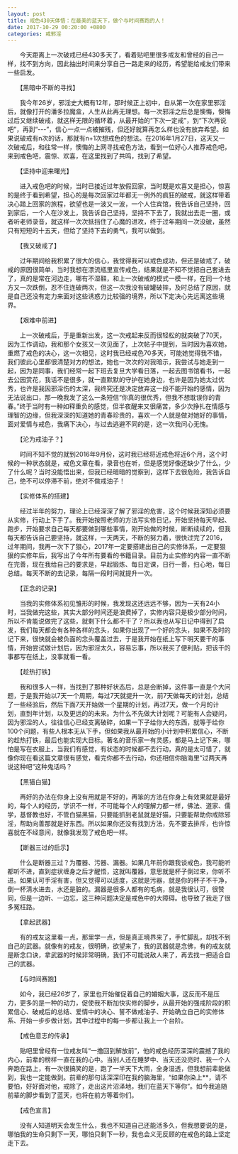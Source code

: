 ```yaml
---
layout: post
title: 戒色430天体悟：在最美的蓝天下，做个与时间赛跑的人！
date: 2017-10-29 00:20:00 +0800
categories: 戒邪淫
---
```


　　今天距离上一次破戒已经430多天了，看着贴吧里很多戒友和曾经的自己一样，找不到方向，因此抽出时间来分享自己一路走来的经历，希望能给戒友们带来一些启发。
　　【黑暗中不断的寻找】
　　我今年26岁，邪淫史大概有12年，那时候正上初中，自从第一次在家里邪淫后，就像打开的潘多拉魔盒，人生从此再无理想。每一次邪淫之后总是懊悔，懊悔过后又继续破戒，就这样无限的循环着，从最开始的“下次一定戒”，到“下次再说吧”，再到“---”，信心一点一点被摧残，但还好就算再怎么样也没有放弃希望。如果说破戒有n次的话，那就有n+1次想戒色的想法。在2016年1月27日，这天又一次破戒后，和往常一样，懊悔的上网寻找戒色方法，看到一位好心人推荐戒色吧，来到戒色吧，震惊、欢喜，在这里找到了共鸣，找到了希望。
　　【坚持中迎来曙光】
　　进入戒色吧的时候，当时已接近过年放假回家，当时既是欢喜又是担心，惊喜的是终于看到希望，担心的是每次回家过年都无一例外的疯狂的破戒，就这样带着决心踏上回家的旅程，欲望也是一波又一波，一个人住宾馆，我告诉自己坚持，回到家后，一个人在沙发上，我告诉自己坚持，坚持不下去了，我就出去走一圈，或者听老师录音，就这样一次次抵挡住了心魔的进攻，终于过年期间一次没破，虽然只有短短的十五天，但给了坚持下去的勇气，我可以做到。
　　【我又破戒了】
　　过年期间给我积累了很大的信心，我觉得我可以戒色成功，但还是破戒了，破戒的原因很简单，当时我想在漂流瓶里宣传戒色，结果就是不知不觉把自己套进去了，真的是常在河边走，哪有不湿鞋，和上一次破戒的模式一模一样，在同一个地方又一次跌倒，忍不住连破两次，但这一次我没有破罐破摔，及时总结了原因，就是自己还没有定力来面对这些诱惑力比较强的境界，所以下定决心先远离这些境界。
　　【艰难中前进】
　　上一次破戒后，于是重新出发，这一次戒起来反而很轻松的就突破了70天，因为工作调动，我和那个女孩又一次见面了，上次帖子中提到，当时因为喜欢她，重燃了戒色的决心，这一次相见，这时我已经戒色70多天，可能她觉得我不错，我们彼此心里都很清楚对方的想法，她也一次次的对我暗示，我尝试与她走到一起，因为是同事，我们经常一起下班去复旦大学看日落，一起去图书馆看书，一起去公园赏花，我话不是很多，就一直默默的守护在她身边，也许是因为她太过优秀，也许是我因邪淫伤的太深，我终究还是决定放弃这一段不能开始的感情，因为无法说出口，那一晚我发了这么一条短信“你真的很优秀，但我不想耽误你的青春。”终于当时有一种如释重负的感觉，但半夜醒来又很痛苦，多少次挣扎在情感与理智的边缘，但我深深的知道她的青春珍贵的，喜欢一个人就是做对她好的事情，面对爱情与戒色，我痛下决心，与过去逃避不同的是，这一次我问心无愧。
　　【沦为戒油子？】
　　时间不知不觉的就到2016年9月份，这时我已经将近戒色将近6个月，这个时候的一种状态就是，戒色文章在看，录音也在听，但是感觉好像还缺少了什么，少了什么呢？当时没能悟出来，但我已经暗暗的觉察到，这样下去很危险，我告诉自己，绝不可以停滞不前，绝对不做戒油子！
　　【实修体系的搭建】
　　经过半年的努力，理论上已经深深了解了邪淫的危害，这个时候我深知必须要从实修，行动上下手了。我开始按照老师的方法写实修日记，开始坚持每天早起、跑步，开始要求自己每天都要做到哪些事情，刚开始做的时候，断断续续的，但我每天都告诉自己要坚持，就这样，一天两天，不断的努力着，很快过完了2016，过年期间，我再一次下了狠心，2017年一定要搭建出自己的实修体系，一定要狠狠的实修年后，我写出了今年所有要看的书籍目录。目前为止实修的内容一直不断在完善，现在我给自己的要求是，早起锻炼、每日定课，日行一善，扫心地，每日总结。每天不断的去记录，每隔一段时间就提升一次。
　　【正念的记录】
　　当我的实修体系初见雏形的时候，我发现这还远远不够，因为一天有24小时，当我做完这些，其实大部分时间还是浪费掉了，实修内容只是极少部分时间，所以不肯能说做完了这些，就剩下什么都不干了？所以我也从写日记中得到了启发，我们每天都会有各种各样的念头，如果你出现了一个好的念头，如果不及时的记下来，很快就会被负面的念头覆盖过去，于是我开始在纸上写下明天要干的事情，开始尝试做计划后，因为邪淫太久，容易忘事，所以我买了便利贴，把该干的事都写在纸上，没事就看一看。
　　【趁热打铁】
　　我和很多人一样，当找到了那种好状态后，总是会断掉，这件事一直是个大问题，于是我开始以7天一个周期，每过7天就提升一次，前7天做每天的计划，总结了一些经验后，然后下面7天开始做一个星期的计划，再过7天，做一个月的计划，直到年计划，以及更远的的未来。为什么不先做大计划呢？可能有人会疑问，因为邪淫的人，往往信心已经支离破碎，如果一下子给你大的东西，就等于给你100个问题，有些人根本无从下手，但如果我从最开始的小计划中积累信心，不断的趁热打铁，最后也能实现大目标。著名的音乐家一有灵感，都是马上记下来，哪怕是写在衣服上，当我们有感觉，有状态的时候都不去行动，真的是太可惜了，就像你现在看这篇文章很有感觉，看完你都不去行动，你还相信你脑海里“过两天再说这种吧”这种鬼话吗？
　　【黑猫白猫】
　　再好的办法在你身上没有用就是不好的，再笨的方法在你身上有效果就是最好的，每个人的经历，学识不一样，不可能每个人的理解力都一样，佛法、道家、儒学，基督教也好，不管白猫黑猫，只要能抓到老鼠就是好猫，只要能帮助你戒除邪淫，帮助向善那就是好东西。所以如果你还没有找到方法，先不要去排斥，也许惊喜就在不经意间，就像我发现了戒色吧一样。
　　【断器三过的启示】
　　什么是断器三过？为覆器、污器、漏器。如果几年前你跟我谈戒色，我可能听都听不进，直到症状缠身之后才醒悟，这就叫覆器，意思就是杯子倒过来，你听不进。如果认可手淫有害，但又觉得可以适度，这就是污器，就是你的杯子不干净，倒一杯清水进去，水还是脏的。漏器是很多人都有的毛病，就是我很认可，很赞同，但是一边听、一边忘，这三种问题决定是戒色中的大障碍。也导致了我走了很多冤枉路。
　　【拿起武器】
　　有的戒友这里看一点，那里学一点，但是真正境界来了，手忙脚乱，却找不到自己的武器。就像有的戒友，很明确，欲望来了，我的武器就是念佛，有的戒友就是断念口诀，拿武器的时候非常明确，我们不可能说敌人来了，再去找一把适合自己的武器。
　　【与时间赛跑】
　　如今，我已经26岁了，家里也开始催促着自己的婚姻大事，这反而不是压力，更多的是一种的动力，促使我不断加快实修的脚步，从最开始的强戒阶段的积累信心、破戒后的总结、爱情中的决心、誓不做戒油子、开始确立自己的实修体系、开始一步步做计划，其中过程中的每一步都让我上一个台阶。
　　【戒色意志的传承】
　　贴吧里曾经有一位戒友叫“一撸回到解放前”，他的戒色经历深深的震撼了我的内心，前辈的榜样一直在我的心中。当别人还在睡梦中、当天还没亮时、我一个人奔跑在路上，有一次很搞笑的是，跑了一半天下大雨，全身湿透，但我想前辈能做到，我也一定能做到。前辈的那句话深深印在我的脑海里，“如果你染上**，请不要怕，好好面对他，戒除了，走出这片沼泽地，我们在蓝天下等你”。如今我追随前辈的脚步看到了蓝天，也将在前方等着你们。
　　【戒色宣言】
　　没有人知道明天会发生什么，我也不知道自己还能活多久，但我想要说的是，哪怕我的生命只剩下一天，哪怕只剩下一秒，我也会义无反顾的在戒色的路上坚定走下去。